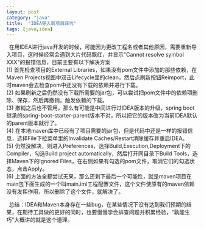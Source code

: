 ```yaml
---
layout: post
category: "java"
title:  "IDEA导入新项目踩坑"
tags: [java,idea]
---
```


&#8194;在用IDEA进行java开发的时候，可能因为更改工程名或者其他原因，需要重新导入项目，这时候经常会遇到大片代码飘红，并显示"Cannot resolve symbol XXX"的报错信息，目前主要有以下解决方案   
(1) 首先检查项目的External Libraries，如果没有pom文件中添加的那些依赖，在Maven Projects视图中双击Lifecycle里的clean，然后点刷新按钮Reimport，此时maven会去检查pom中还没有下载的依赖并进行下载。  
(2) 如果刷新之后仍然没有下载所需要的jar包，可以尝试把pom文件中的依赖项删除、保存，然后再撤销，触发依赖的下载。  
(3) 撤销之后也不管用，那么有可能是中间进行过IDEA版本的升级，spring boot继承的spring-boot-starter-parent版本不对，所以把它的版本改为当前IDEA默认的parent版本就行了。  
(4) 在本地maven库中已经有了项目需要的jar包，但是代码中还是一样的报错信息，选择File下拉菜单里的Invalidate Caches/Restart清除缓存并重启IDEA。  
(5) 仍然没解决，则进入Preferences，选择Build,Execution,Deployment下的Compiler，勾选Build project automatically，然后打开同目录下Build Tools，选择Maven下的Ignored Files，在右侧如果有勾选的pom文件，取消它们的勾选状态，点击Apply。  
(6) 上面的方法全都尝试无果，那么还剩下最后一个可能性，就是maven项目在main包下面生成的一个叫main.iml工程配置文件，这个文件使原有的maven依赖没有发挥作用，所以删除了这个文件，就解决了。  

&#8194;总结：IDEA和Maven本身存在一些bug，在某些情况下没有达到我们预期的结果，在期待工具做的更好的同时，也要慢慢学会排查问题并积累经验，“孰能生巧”大概讲的就是这个道理。

